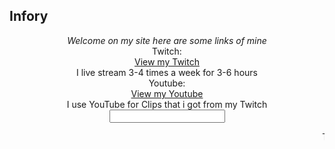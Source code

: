 ## Infory

<center><i>Welcome on my site here are some links of mine</i></center>

<center>Twitch:</center>
<center><a href="https://www.twitch.tv/infory_" class="btn btn-github"><span class="icon"></span>View my Twitch</a></center>
<Center>I live stream 3-4 times a week for 3-6 hours
<center>Youtube:</center>
<center><a href="https://www.youtube.com/channel/UCTo3_NS6QE_PI6bev5544NA?view_as=subscriber" class="btn btn-github"><span class="icon"></span>View my Youtube</a></center>
<center>I use YouTube for Clips that i got from my Twitch

<input type="text" maxlength="10" aria-label="Just a test." tabindex="-1" oldvalue="" value="">


<marquee>Trying to fix YT Links</marquee>


